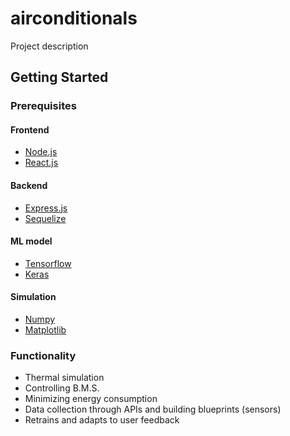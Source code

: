 # airconditionals
Project description
## Getting Started
### Prerequisites

#### Frontend
* [Node.js](https://nodejs.org/en/)
* [React.js](https://reactjs.org/)
#### Backend
* [Express.js](https://expressjs.com/)
* [Sequelize](http://docs.sequelizejs.com/)
#### ML model
* [Tensorflow](https://www.tensorflow.org/)
* [Keras](https://keras.io/)
#### Simulation 
* [Numpy](http://www.numpy.org/)
* [Matplotlib](https://matplotlib.org/)
### Functionality
* Thermal simulation
* Controlling B.M.S.
* Minimizing energy consumption
* Data collection through APIs and building blueprints (sensors)
* Retrains and adapts to user feedback

